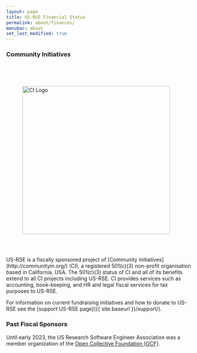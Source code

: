 ```yaml
---
layout: page
title: US-RSE Financial Status
permalink: about/finances/
menubar: about
set_last_modified: true
---
```


### Community Initiatives

<img src="{{ site.baseurl }}/assets/img/ci-secondary-600.png" alt="CI Logo" style="padding:60px; float:right; width:400px;">
US-RSE is a fiscally sponsored project of [Community Initiatives](http://communityin.org/) (CI), a registered 501(c)(3) non-profit organisation based in California, USA. The 501(c)(3) status of CI and all of its benefits extend to all CI projects including US-RSE. 
CI provides services such as accounting, book-keeping, and HR and legal fiscal services for tax purposes to US-RSE. 



For information on current fundraising initiatives and how to donate to US-RSE see the [support US-RSE page]({{ site.baseurl }}/support/).

### Past Fiscal Sponsors

Until early 2023, the US Research Software Engineer Association was a member organization of the [Open Collective Foundation (OCF)](https://opencollective.com/foundation). 

